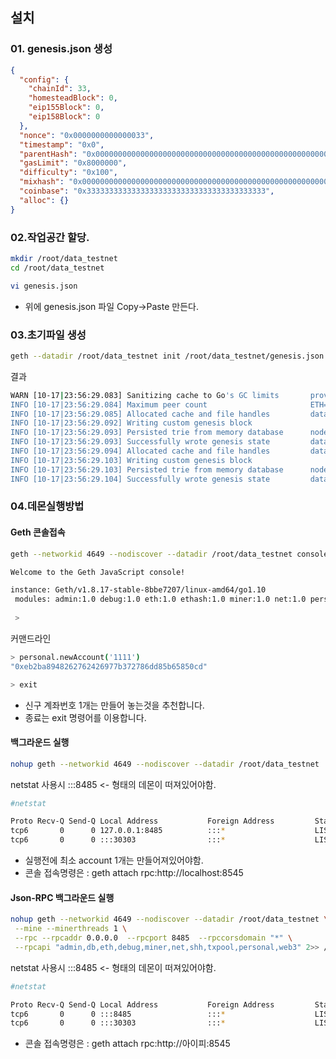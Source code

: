 ## 설치

### 01. genesis.json 생성
```json
{
  "config": {
    "chainId": 33,
    "homesteadBlock": 0,
    "eip155Block": 0,
    "eip158Block": 0
  },
  "nonce": "0x0000000000000033",
  "timestamp": "0x0",
  "parentHash": "0x0000000000000000000000000000000000000000000000000000000000000000",
  "gasLimit": "0x8000000",
  "difficulty": "0x100",
  "mixhash": "0x0000000000000000000000000000000000000000000000000000000000000000",
  "coinbase": "0x3333333333333333333333333333333333333333",
  "alloc": {}
}
```

### 02.작업공간 할당.
```bash
mkdir /root/data_testnet
cd /root/data_testnet

vi genesis.json
```
* 위에 genesis.json 파일 Copy->Paste 만든다. 

### 03.초기파일 생성
```bash
geth --datadir /root/data_testnet init /root/data_testnet/genesis.json
```
결과
```bash
WARN [10-17|23:56:29.083] Sanitizing cache to Go's GC limits       provided=1024 updated=663
INFO [10-17|23:56:29.084] Maximum peer count                       ETH=25 LES=0 total=25
INFO [10-17|23:56:29.085] Allocated cache and file handles         database=/root/data_testnet/geth/chaindata cache=16 handles=16
INFO [10-17|23:56:29.092] Writing custom genesis block 
INFO [10-17|23:56:29.093] Persisted trie from memory database      nodes=0 size=0.00B time=3.875µs gcnodes=0 gcsize=0.00B gctime=0s livenodes=1 livesize=0.00B
INFO [10-17|23:56:29.093] Successfully wrote genesis state         database=chaindata                         hash=5704d0…9bc5b0
INFO [10-17|23:56:29.094] Allocated cache and file handles         database=/root/data_testnet/geth/lightchaindata cache=16 handles=16
INFO [10-17|23:56:29.103] Writing custom genesis block 
INFO [10-17|23:56:29.103] Persisted trie from memory database      nodes=0 size=0.00B time=2.3µs   gcnodes=0 gcsize=0.00B gctime=0s livenodes=1 livesize=0.00B
INFO [10-17|23:56:29.104] Successfully wrote genesis state         database=lightchaindata                         hash=5704d0…9bc5b0```
```

### 04.데몬실행방법

#### Geth 콘솔접속
```bash
geth --networkid 4649 --nodiscover --datadir /root/data_testnet console 2>> /root/data_testnet/geth.log
```


```bash
Welcome to the Geth JavaScript console!

instance: Geth/v1.8.17-stable-8bbe7207/linux-amd64/go1.10
 modules: admin:1.0 debug:1.0 eth:1.0 ethash:1.0 miner:1.0 net:1.0 personal:1.0 rpc:1.0 txpool:1.0 web3:1.0
 
 >
```
커맨드라인
```bash
> personal.newAccount('1111')
"0xeb2ba8948262762426977b372786dd85b65850cd"

> exit
```
* 신구 계좌번호 1개는 만들어 놓는것을 추천합니다.
* 종료는 exit 명령어를 이용합니다.

#### 백그라운드 실행
```bash
nohup geth --networkid 4649 --nodiscover --datadir /root/data_testnet  --mine --minerthreads 1 --rpc 2>> /root/data_testnet/geth.log &
```
netstat 사용시  :::8485  <- 형태의 데몬이 떠져있어야함.
```bash
#netstat

Proto Recv-Q Send-Q Local Address           Foreign Address         State       PID/Program name     
tcp6       0      0 127.0.0.1:8485          :::*                    LISTEN      779/geth           
tcp6       0      0 :::30303                :::*                    LISTEN      779/geth 
```
* 실행전에 최소 account 1개는 만들어져있어야함.
* 콘솔 접속명령은 : geth attach rpc:http://localhost:8545

#### Json-RPC 백그라운드 실행
```bash
nohup geth --networkid 4649 --nodiscover --datadir /root/data_testnet \
 --mine --minerthreads 1 \
 --rpc --rpcaddr 0.0.0.0  --rpcport 8485  --rpccorsdomain "*" \
 --rpcapi "admin,db,eth,debug,miner,net,shh,txpool,personal,web3" 2>> /root/data_testnet/geth.log &
```

netstat 사용시  :::8485  <- 형태의 데몬이 떠져있어야함.
```bash
#netstat

Proto Recv-Q Send-Q Local Address           Foreign Address         State       PID/Program name     
tcp6       0      0 :::8485                 :::*                    LISTEN      779/geth           
tcp6       0      0 :::30303                :::*                    LISTEN      779/geth 
```
* 콘솔 접속명령은 : geth attach rpc:http://아이피:8545

